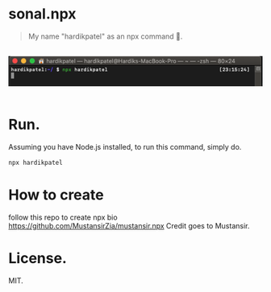 # sonal.npx

> My name "hardikpatel" as an npx command 🚀.

<br />

<img src="https://github.com/hardikgpatel/hardikpatel.npx/blob/master/assets/cover.png" />

<br />
<br />

# Run.

Assuming you have Node.js installed, to run this command, simply do.

```sh
npx hardikpatel
```

# How to create

follow this repo to create npx bio
https://github.com/MustansirZia/mustansir.npx
Credit goes to Mustansir.

# License.

MIT.
